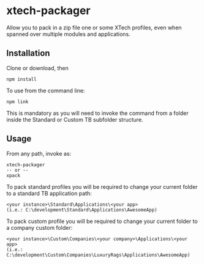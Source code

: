 # xtech-packager
Allow you to pack in a zip file one or some XTech profiles, even when spanned over multiple modules and applications.

## Installation

Clone or download, then
```
npm install
```
To use from the command line:
```
npm link
```
This is mandatory as you will need to invoke the command from a folder inside the Standard or Custom TB subfolder structure.

## Usage
From any path, invoke as:
```
xtech-packager
-- or --
xpack
```
To pack standard profiles you will be required to change your current folder to a standard TB application path:
```
<your instance>\Standard\Applications\<your app>
(i.e.: C:\development\Standard\Applications\AwesomeApp)
```
To pack custom profile you will be required to change your current folder to a company custom folder:
```
<your instance>\Custom\Companies\<your company>\Applications\<your app>
(i.e.: C:\development\Custom\Companies\LuxuryRags\Applications\AwesomeApp)
```
